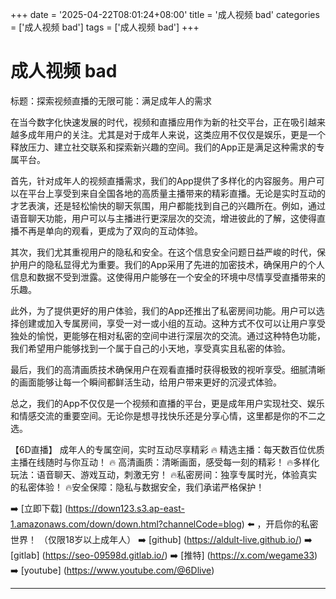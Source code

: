 +++
date = '2025-04-22T08:01:24+08:00'
title = '成人视频 bad'
categories = ['成人视频 bad']
tags = ['成人视频 bad']
+++

# 成人视频 bad

标题：探索视频直播的无限可能：满足成年人的需求

在当今数字化快速发展的时代，视频和直播应用作为新的社交平台，正在吸引越来越多成年用户的关注。尤其是对于成年人来说，这类应用不仅仅是娱乐，更是一个释放压力、建立社交联系和探索新兴趣的空间。我们的App正是满足这种需求的专属平台。

首先，针对成年人的视频直播需求，我们的App提供了多样化的内容服务。用户可以在平台上享受到来自全国各地的高质量主播带来的精彩直播。无论是实时互动的才艺表演，还是轻松愉快的聊天氛围，用户都能找到自己的兴趣所在。例如，通过语音聊天功能，用户可以与主播进行更深层次的交流，增进彼此的了解，这使得直播不再是单向的观看，更成为了双向的互动体验。

其次，我们尤其重视用户的隐私和安全。在这个信息安全问题日益严峻的时代，保护用户的隐私显得尤为重要。我们的App采用了先进的加密技术，确保用户的个人信息和数据不受到泄露。这使得用户能够在一个安全的环境中尽情享受直播带来的乐趣。

此外，为了提供更好的用户体验，我们的App还推出了私密房间功能。用户可以选择创建或加入专属房间，享受一对一或小组的互动。这种方式不仅可以让用户享受独处的愉悦，更能够在相对私密的空间中进行深层次的交流。通过这种特色功能，我们希望用户能够找到一个属于自己的小天地，享受真实且私密的体验。

最后，我们的高清画质技术确保用户在观看直播时获得极致的视听享受。细腻清晰的画面能够让每一个瞬间都鲜活生动，给用户带来更好的沉浸式体验。

总之，我们的App不仅仅是一个视频和直播的平台，更是成年用户实现社交、娱乐和情感交流的重要空间。无论你是想寻找快乐还是分享心情，这里都是你的不二之选。

【6D直播】
成年人的专属空间，实时互动尽享精彩
🔥 精选主播：每天数百位优质主播在线随时与你互动！
🔥 高清画质：清晰画面，感受每一刻的精彩！
🔥多样化玩法：语音聊天、游戏互动，刺激无穷！
🔥私密房间：独享专属时光，体验真实的私密体验！
🔥安全保障：隐私与数据安全，我们承诺严格保护！

➡️ [立即下载] (https://down123.s3.ap-east-1.amazonaws.com/down/down.html?channelCode=blog) ⬅️ ，开启你的私密世界！ （仅限18岁以上成年人）
➡️ [github] (https://aldult-live.github.io/) 
➡️ [gitlab] (https://seo-09598d.gitlab.io/) 
➡️ [推特] (https://x.com/wegame33) 
➡️ [youtube] (https://www.youtube.com/@6Dlive)

---
